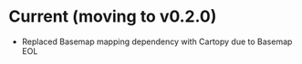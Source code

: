 # Current (moving to v0.2.0)

- Replaced Basemap mapping dependency with Cartopy due to Basemap EOL
